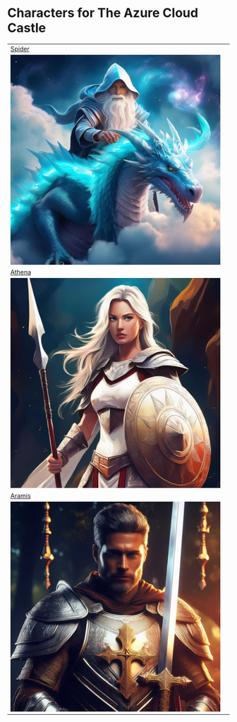 
# Characters for The Azure Cloud Castle

|||
|--|--|
|[Spider](/characters/azure-cloud-castle/wizard.md)|
![Spider - the Azure Cloud Wizard.[small]](/static/images/characters/azure-cloud-castle/azure-cloud-wizard-small.md.jpg)|
|[Athena](/characters/azure-cloud-castle/huntress.md)|
![Athena - the huntress.[small]](/static/images/characters/azure-cloud-castle/athena-the-huntress-small.md.jpg)|
|[Aramis](/characters/azure-cloud-castle/paladin.md)|
![Aramis - the holy Paladin.[small]](/static/images/characters/azure-cloud-castle/aramis-the-holy-paladin-small.md.jpg)|
